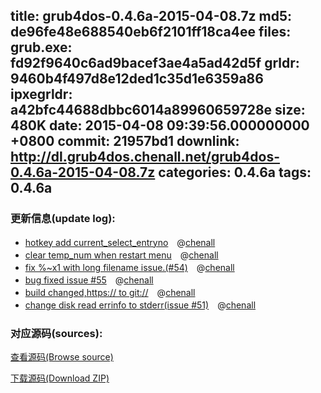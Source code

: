 title: grub4dos-0.4.6a-2015-04-08.7z
md5: de96fe48e688540eb6f2101ff18ca4ee
files:
  grub.exe: fd92f9640c6ad9bacef3ae4a5ad42d5f
  grldr: 9460b4f497d8e12ded1c35d1e6359a86
  ipxegrldr: a42bfc44688dbbc6014a89960659728e
size: 480K
date: 2015-04-08 09:39:56.000000000 +0800
commit: 21957bd1
downlink: http://dl.grub4dos.chenall.net/grub4dos-0.4.6a-2015-04-08.7z
categories: 0.4.6a
tags: 0.4.6a
---


### 更新信息(update log):
  * [hotkey add current_select_entryno](https://github.com/chenall/grub4dos/commit/b04c1356ba1d32b4a833890c173fa2b006040629)　@[chenall](https://github.com/chenall)
  * [clear temp_num when restart menu](https://github.com/chenall/grub4dos/commit/508b581e53ed033d53438cadf394f3da3db90398)　@[chenall](https://github.com/chenall)
  * [fix %~x1 with long filename issue.(#54)](https://github.com/chenall/grub4dos/commit/f528adc4eaa8ae51404caac2c1c9b8d01a906f2f)　@[chenall](https://github.com/chenall)
  * [bug fixed issue #55](https://github.com/chenall/grub4dos/commit/5d343de39940e8b7ca37a8ca6142a7bcb8b76d73)　@[chenall](https://github.com/chenall)
  * [build changed,https:// to git://](https://github.com/chenall/grub4dos/commit/52d2b096c263e70a09c965bed67b86fe5dec01bf)　@[chenall](https://github.com/chenall)
  * [change disk read errinfo to stderr(issue #51)](https://github.com/chenall/grub4dos/commit/21957bd1a381c9a3e98fbf9255073198bc29614d)　@[chenall](https://github.com/chenall)

### 对应源码(sources):
  [查看源码(Browse source)](https://github.com/chenall/grub4dos/tree/21957bd1a381c9a3e98fbf9255073198bc29614d)

  [下载源码(Download ZIP)](https://github.com/chenall/grub4dos/archive/21957bd1a381c9a3e98fbf9255073198bc29614d.zip)
